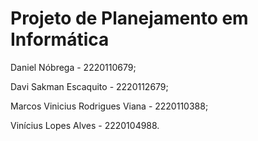 # Projeto de Planejamento em Informática

Daniel Nóbrega - 2220110679;

Davi Sakman Escaquito - 2220112679;

Marcos Vinicius Rodrigues Viana - 2220110388;

Vinícius Lopes Alves - 2220104988.
